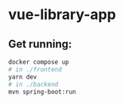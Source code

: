 # vue-library-app
## Get running:
```sh
docker compose up
# in ./frontend
yarn dev
# in ./backend
mvn spring-boot:run
```
